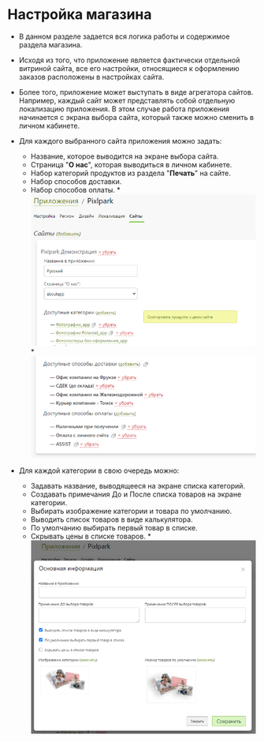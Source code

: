 # Настройка магазина

* В данном разделе задается вся логика работы и содержимое раздела магазина.
* Исходя из того, что приложение является фактически отдельной витриной сайта, все его настройки, относящиеся к оформлению заказов расположены в настройках сайта.
* Более того, приложение может выступать в виде агрегатора сайтов. Например, каждый сайт может представлять собой отдельную локализацию приложения. В этом случае работа приложения начинается с экрана выбора сайта, который также можно сменить в личном кабинете.
* Для каждого выбранного сайта приложения можно задать:
    + Название, которое выводится на экране выбора сайта.
    + Страница "__О нас__", которая выводиться в личном кабинете.
    + Набор категорий продуктов из раздела "__Печать__" на сайте.
    + Набор способов доставки.
    + Набор способов оплаты.
*![](../_media/app/websites.png)
*![](../_media/app/websites-add.png)


* Для каждой категории в свою очередь можно:
    + Задавать название, выводящееся на экране списка категорий.
    + Создавать примечания До и После списка товаров на экране категории.
    + Выбирать изображение категории и товара по умолчанию.
    + Выводить список товаров в виде калькулятора.
    + По умолчанию выбирать первый товар в списке.
    + Скрывать цены в списке товаров.
*![](../_media/app/websites-category.png)